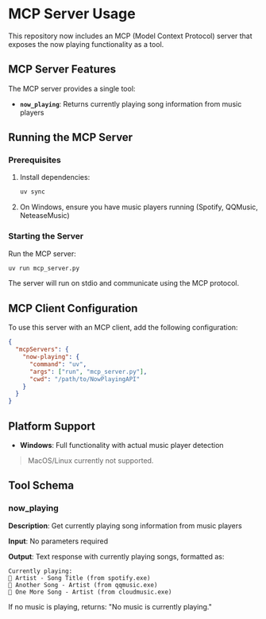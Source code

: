 # MCP Server Usage

This repository now includes an MCP (Model Context Protocol) server that exposes the now playing functionality as a tool.

## MCP Server Features

The MCP server provides a single tool:

- **`now_playing`**: Returns currently playing song information from music players

## Running the MCP Server

### Prerequisites

1. Install dependencies:
   ```bash
   uv sync
   ```

2. On Windows, ensure you have music players running (Spotify, QQMusic, NeteaseMusic)

### Starting the Server

Run the MCP server:

```bash
uv run mcp_server.py
```

The server will run on stdio and communicate using the MCP protocol.


## MCP Client Configuration

To use this server with an MCP client, add the following configuration:

```json
{
  "mcpServers": {
    "now-playing": {
      "command": "uv",
      "args": ["run", "mcp_server.py"],
      "cwd": "/path/to/NowPlayingAPI"
    }
  }
}
```

## Platform Support

- **Windows**: Full functionality with actual music player detection

> MacOS/Linux currently not supported.

## Tool Schema

### now_playing

**Description**: Get currently playing song information from music players

**Input**: No parameters required

**Output**: Text response with currently playing songs, formatted as:
```
Currently playing:
🎵 Artist - Song Title (from spotify.exe)
🎵 Another Song - Artist (from qqmusic.exe)
🎵 One More Song - Artist (from cloudmusic.exe)
```

If no music is playing, returns: "No music is currently playing."
